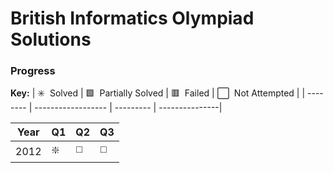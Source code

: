 # British Informatics Olympiad Solutions

### Progress

**Key:** 
| ✳️ &nbsp;Solved | 🟩 &nbsp;Partially Solved | 🟥 &nbsp;Failed | ⬜️ &nbsp;Not Attempted |
| -------- | ------------------ | --------- | ---------------|

| Year | Q1 | Q2 | Q3 |
| ---- | -- | -- | -- |
| 2012 | ❇️ | ◻️ | ◻️ |

